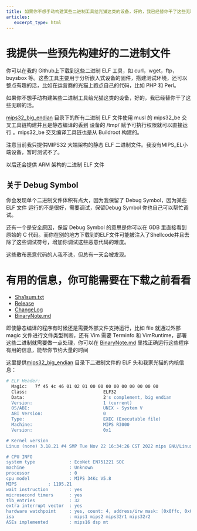 ```yaml
---
title: 如果你不想手动构建某些二进制工具给光猫这类的设备，好的，我已经替你干了这些无聊的活
articles:
   excerpt_type: html
---
```

# 我提供一些预先构建好的二进制文件

你可以在我的 Github上下载到这些二进制 ELF 工具，如 curl，wget，ftp，buysbox 等。这些工具主要用于分析嵌入式设备的固件，搭建测试环境，还可以整点有趣的活，比如在运营商的光猫上跑点自己的代码，比如 PHP 和 Perl。

如果你不想手动构建某些二进制工具给光猫这类的设备，好的，我已经替你干了这些无聊的活。
<!--more-->

[mips32_big_endian](https://github.com/ihexon/BinaryHub/tree/main/mips32_big_endian) 目录下的所有二进制 ELF 文件使用 musl 的 mips32_be 交叉工具链构建并且是静态编译的丢到 设备的 /tmp/ 赋予可执行权限就可以直接运行 。mips32_be 交叉编译工具链也是从 Buildroot 构建的。

注意当前我只提供MIPS32 大端架构的静态 ELF 二进制文件。我没有MIPS_EL小端设备，暂时测试不了。

以后还会提供 ARM 架构的二进制 ELF 文件

## 关于 Debug Symbol

你会发现单个二进制文件体积有点大，因为我保留了 Debug Symbol，因为某些 ELF 文件 运行的不是很好，需要调试，保留Debug Symbol 你也自己可以帮忙调试。

还有一个是安全原因，保留 Debug Symbol 的意思是你可以在 GDB 里直接看到原始的 C 代码。而你在别的地方下载到的ELF文件可能被注入了Shellcode并且去除了这些调试符号，增加你调试这些恶意代码的难度。

这些散布恶意代码的人我不说，但总有一天会被发现。

# 有用的信息，你可能需要在下载之前看看

- [Sha1sum.txt](https://raw.githubusercontent.com/ihexon/BinaryHub/main/mips32_big_endian/sha1sum.txt)
- [Release](https://raw.githubusercontent.com/ihexon/BinaryHub/main/mips32_big_endian/Release)
- [ChangeLog](https://github.com/ihexon/BinaryHub/blame/main/mips32_big_endian/ChangeLog)
- [BinaryNote.md](https://github.com/ihexon/BinaryHub/blob/main/mips32_big_endian/BinaryNote.md)

即使静态编译的程序有时候还是需要外部文件支持运行，比如 file 就通过外部 magic 文件进行文件类型判断，还有 Vim 需要 Terminfo 和 VimRuntime，部署这些二进制就需要做一点处理，你可以在 [BinaryNote.md](https://github.com/ihexon/BinaryHub/blob/main/mips32_big_endian/BinaryNote.md) 里找正确运行这些程序有用的信息，能帮你节约大量的时间

这里提供[mips32_big_endian](https://github.com/ihexon/BinaryHub/tree/main/mips32_big_endian) 目录下二进制文件的 ELF 头和我家光猫的内核信息：

```bash
# ELF Header:
  Magic:   7f 45 4c 46 01 02 01 00 00 00 00 00 00 00 00 00
  Class:                             ELF32
  Data:                              2's complement, big endian
  Version:                           1 (current)
  OS/ABI:                            UNIX - System V
  ABI Version:                       0
  Type:                              EXEC (Executable file)
  Machine:                           MIPS R3000
  Version:                           0x1

# Kernel version
Linux (none) 3.18.21 #4 SMP Tue Nov 22 16:34:26 CST 2022 mips GNU/Linux

# CPU INFO
system type             : EcoNet EN751221 SOC
machine                 : Unknown
processor               : 0
cpu model               : MIPS 34Kc V5.8
MIPS            : 1195.21
wait instruction        : yes
microsecond timers      : yes
tlb_entries             : 32
extra interrupt vector  : yes
hardware watchpoint     : yes, count: 4, address/irw mask: [0x0ffc, 0x0ffc, 0x0ffb, 0x0ffb]
isa                     : mips1 mips2 mips32r1 mips32r2
ASEs implemented        : mips16 dsp mt
```


